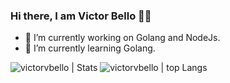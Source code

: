 ### Hi there, I am Victor Bello 👋:smile:

- 🔭 I’m currently working on Golang and NodeJs.
- 🌱 I’m currently learning Golang.
<!--
- 💬 Ask me about ..
- 📫 How to reach me: ...
- 😄 Pronouns: ...
- ⚡ Fun fact: ...
-->

<img src="https://github-readme-stats.vercel.app/api?username=victorvbello&count_private=true&show_icons=true" alt="victorvbello | Stats" /> 
<img src="https://github-readme-stats.vercel.app/api/top-langs/?username=victorvbello&layout=compact" alt="victorvbello | top Langs"/>
